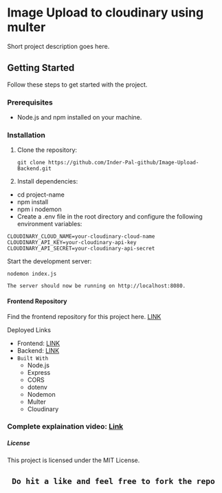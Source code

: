 
# Image Upload to cloudinary using multer

Short project description goes here.

## Getting Started

Follow these steps to get started with the project.

### Prerequisites

- Node.js and npm installed on your machine.

### Installation

1. Clone the repository:

   ```git clone https://github.com/Inder-Pal-github/Image-Upload-Backend.git```
2. Install dependencies:

  - cd project-name
  - npm install
  - npm i nodemon
  - Create a .env file in the root directory and configure the following environment variables:


```
CLOUDINARY_CLOUD_NAME=your-cloudinary-cloud-name
CLOUDINARY_API_KEY=your-cloudinary-api-key
CLOUDINARY_API_SECRET=your-cloudinary-api-secret
```
Start the development server:

`nodemon index.js`

`The server should now be running on http://localhost:8080.`

#### Frontend Repository
Find the frontend repository for this project here. [LINK](https://github.com/Inder-Pal-github/Image-Upload-Frontend)

Deployed Links

- Frontend: [LINK](https://xlwjgp-3000.csb.app/)
- Backend: [LINK](https://cerulean-ant-slip.cyclic.app/)
- `Built With`
  - Node.js
  - Express
  - CORS
  - dotenv
  - Nodemon
  - Multer
  - Cloudinary
### Complete explaination video: [Link](https://drive.google.com/file/d/1kVgVapw9mbybVIG5_NX89_F1jyBtKaSK/view?usp=sharing)
##### License
This project is licensed under the MIT License.


## `` Do hit a like and feel free to fork the repo``

